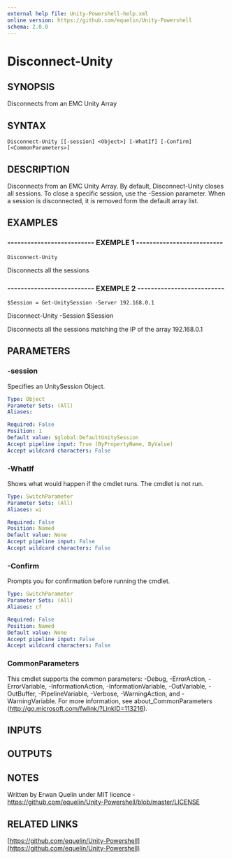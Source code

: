 ```yaml
---
external help file: Unity-Powershell-help.xml
online version: https://github.com/equelin/Unity-Powershell
schema: 2.0.0
---
```


# Disconnect-Unity

## SYNOPSIS
Disconnects from an EMC Unity Array

## SYNTAX

```
Disconnect-Unity [[-session] <Object>] [-WhatIf] [-Confirm] [<CommonParameters>]
```

## DESCRIPTION
Disconnects from an EMC Unity Array.
By default, Disconnect-Unity closes all sessions.
To close a specific session, use the -Session parameter.
When a session is disconnected, it is removed form the default array list.

## EXAMPLES

### -------------------------- EXEMPLE 1 --------------------------
```
Disconnect-Unity
```

Disconnects all the sessions

### -------------------------- EXEMPLE 2 --------------------------
```
$Session = Get-UnitySession -Server 192.168.0.1
```

Disconnect-Unity -Session $Session

Disconnects all the sessions matching the IP of the array 192.168.0.1

## PARAMETERS

### -session
Specifies an UnitySession Object.

```yaml
Type: Object
Parameter Sets: (All)
Aliases: 

Required: False
Position: 1
Default value: $global:DefaultUnitySession
Accept pipeline input: True (ByPropertyName, ByValue)
Accept wildcard characters: False
```

### -WhatIf
Shows what would happen if the cmdlet runs.
The cmdlet is not run.

```yaml
Type: SwitchParameter
Parameter Sets: (All)
Aliases: wi

Required: False
Position: Named
Default value: None
Accept pipeline input: False
Accept wildcard characters: False
```

### -Confirm
Prompts you for confirmation before running the cmdlet.

```yaml
Type: SwitchParameter
Parameter Sets: (All)
Aliases: cf

Required: False
Position: Named
Default value: None
Accept pipeline input: False
Accept wildcard characters: False
```

### CommonParameters
This cmdlet supports the common parameters: -Debug, -ErrorAction, -ErrorVariable, -InformationAction, -InformationVariable, -OutVariable, -OutBuffer, -PipelineVariable, -Verbose, -WarningAction, and -WarningVariable. For more information, see about_CommonParameters (http://go.microsoft.com/fwlink/?LinkID=113216).

## INPUTS

## OUTPUTS

## NOTES
Written by Erwan Quelin under MIT licence - https://github.com/equelin/Unity-Powershell/blob/master/LICENSE

## RELATED LINKS

[https://github.com/equelin/Unity-Powershell](https://github.com/equelin/Unity-Powershell)

